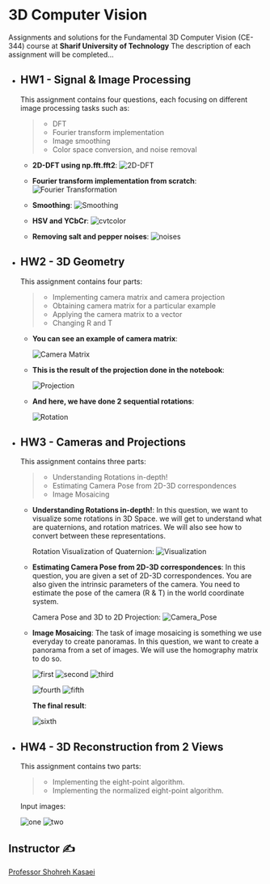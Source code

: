 # 3D Computer Vision
Assignments and solutions for the Fundamental 3D Computer Vision (CE-344) course at **Sharif University of Technology**
The description of each assignment will be completed...

* ## HW1 - Signal & Image Processing

    This assignment contains four questions, each focusing on different image processing tasks such as:
    > * DFT
    > * Fourier transform implementation
    > * Image smoothing
    > * Color space conversion, and noise removal

    - **2D-DFT using np.fft.fft2**:
         ![2D-DFT](./Signal%20&%20Image%20Processing/2ddft.png)

    - **Fourier transform implementation from scratch**:
        ![Fourier Transformation](./Signal%20&%20Image%20Processing/Fourier.png)

    - **Smoothing**:
        ![Smoothing](./Signal%20&%20Image%20Processing/smoothing.png)

    - **HSV and YCbCr**:
        ![cvtcolor](./Signal%20&%20Image%20Processing/third.png)

    - **Removing salt and pepper noises**:
        ![noises](./Signal%20&%20Image%20Processing/noises.png)

* ## HW2 - 3D Geometry

    This assignment contains four parts:
    > * Implementing camera matrix and camera projection
    > * Obtaining camera matrix for a particular example
    > * Applying the camera matrix to a vector
    > * Changing R and T 

    - **You can see an example of camera matrix**:

        ![Camera Matrix](./images-readme/hw2_cameramatrix.png)

    - **This is the result of the projection done in the notebook**:

        ![Projection](./images-readme/hw2_proj.png)

    - **And here, we have done 2 sequential rotations**:

        ![Rotation](./images-readme/hw2_rot.png)


* ## HW3 - Cameras and Projections

    This assignment contains three parts:
    > * Understanding Rotations in-depth!
    > * Estimating Camera Pose from 2D-3D correspondences
    > * Image Mosaicing


    - **Understanding Rotations in-depth!**:
        In this question, we want to visualize some rotations in 3D Space. we will get to understand what are quaternions, and rotation matrices. We will also see how to convert between these representations.

        Rotation Visualization of Quaternion:
        ![Visualization](./images-readme/hw3_vis.png)

    - **Estimating Camera Pose from 2D-3D correspondences**:
        In this question, you are given a set of 2D-3D correspondences. You are also given the intrinsic parameters of the camera. You need to estimate the pose of the camera (R & T) in the world coordinate system.

        Camera Pose and 3D to 2D Projection:
        ![Camera_Pose](/images-readme/hw3_pos.png)

    - **Image Mosaicing**:
        The task of image mosaicing is something we use everyday to create panoramas. In this question, we want to create a panorama from a set of images. We will use the homography matrix to do so.

        ![first](./images-readme/hw3-1.png)
        ![second](./images-readme/hw3-2.png)
        ![third](./images-readme/hw3-3.png)

        ![fourth](./images-readme/hw3-4.png)
        ![fifth](./images-readme/hw3_5.png)
 
      **The final result**:
      
        ![sixth](./images-readme/hw3_final.png)

* ## HW4 - 3D Reconstruction from 2 Views

    This assignment contains two parts:
    > * Implementing the eight-point algorithm.
    > * Implementing the normalized eight-point algorithm.

    Input images:
    
    ![one](./3D%20Reconstruction%20from%202%20Views/im1.jpg)
    ![two](./3D%20Reconstruction%20from%202%20Views/im2.jpg)



## Instructor ✍
[Professor Shohreh Kasaei](https://scholar.google.com/citations?user=mvx4PvgAAAAJ&hl=en)
